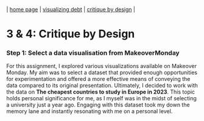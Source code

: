 | [home page](https://isha0807.github.io/Portfolio/) | [visualizing debt](visualizing-government-debt) | [critique by design](critique-by-design) |

# 3 & 4: Critique by Design

### Step 1: Select a data visualisation from MakeoverMonday
For this assignment, I explored various visualizations available on Makeover Monday. My aim was to select a dataset that provided enough opportunities for experimentation and offered a more effective means of conveying the data compared to its original presentation. Ultimately, I decided to work with the data on **The cheapest countries to study in Europe in 2023**. This topic holds personal significance for me, as I myself was in the midst of selecting a university just a year ago. Engaging with this dataset took my down the memory lane and instantly resonating with me on a personal level.
